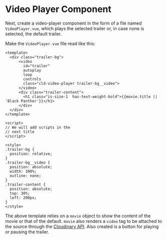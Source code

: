 # Video Player Component

Next, create a video-player component in the form of a file named `VideoPlayer.vue`, which plays the selected trailer or, in case none is selected, the default trailer.

Make the `VideoPlayer.vue` file read like this:

```markup
<template>
  <div class="trailer-bg">
      <video
        id="trailer"
        autoplay
        loop
        controls
        class="cld-video-player trailer-bg__video">
      </video>
      <div class="trailer-content">
        <h1 class="is-size-1  has-text-weight-bold">{{movie.title || 'Black Panther'}}</h1>
      </div>
  </div>
</template>

<script>
// We will add scripts in the
// next title
</script>

<style>
.trailer-bg {
  position: relative;
}
.trailer-bg__video {
  position: absolute;
  width: 100%;
  outline: none;
}
.trailer-content {
  position: absolute;
  top: 30%;
  left: 200px;
}
</style>
```

The above template relies on a `movie` object to show the content of the movie or that of the default. `movie` also renders a `video` tag to be attached to the source through the [Cloudinary API](https://cloudinary.com/documentation/video_player_api_reference?utm_source=Gitbook&utm_medium=VueJS&utm_content=Buid_Mini_Netflix_VueJS). Also created is a button for playing or pausing the trailer.

